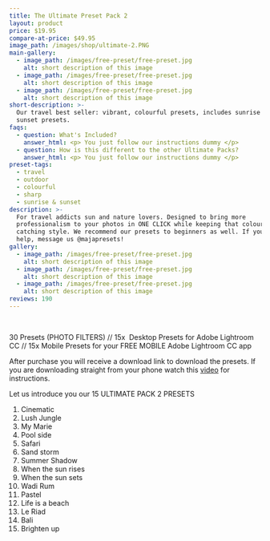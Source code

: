 ```yaml
---
title: The Ultimate Preset Pack 2
layout: product
price: $19.95
compare-at-price: $49.95
image_path: /images/shop/ultimate-2.PNG
main-gallery:
  - image_path: /images/free-preset/free-preset.jpg
    alt: short description of this image
  - image_path: /images/free-preset/free-preset.jpg
    alt: short description of this image
  - image_path: /images/free-preset/free-preset.jpg
    alt: short description of this image
short-description: >-
  Our travel best seller: vibrant, colourful presets, includes sunrise and
  sunset presets.
faqs:
  - question: What's Included?
    answer_html: <p> You just follow our instructions dummy </p>
  - question: How is this different to the other Ultimate Packs?
    answer_html: <p> You just follow our instructions dummy </p>
preset-tags:
  - travel
  - outdoor
  - colourful
  - sharp
  - sunrise & sunset
description: >-
  For travel addicts sun and nature lovers. Designed to bring more
  professionalism to your photos in ONE CLICK while keeping that colourful, eye
  catching style. We recommend our presets to beginners as well. If you need any
  help, message us @majapresets!
gallery:
  - image_path: /images/free-preset/free-preset.jpg
    alt: short description of this image
  - image_path: /images/free-preset/free-preset.jpg
    alt: short description of this image
  - image_path: /images/free-preset/free-preset.jpg
    alt: short description of this image
reviews: 190
---
```


&nbsp;

30 Presets (PHOTO FILTERS) // 15x &nbsp;Desktop Presets for Adobe Lightroom CC // 15x Mobile Presets for your FREE MOBILE Adobe Lightroom CC app

After purchase you will receive a download link to download the presets. If you are downloading straight from your phone watch this&nbsp;[video](https://www.instagram.com/tv/BqpXoO9hejL/)&nbsp;for instructions.&nbsp;

Let us introduce you our 15 ULTIMATE PACK 2 PRESETS&nbsp; &nbsp;

1. Cinematic&nbsp;
2. Lush Jungle&nbsp;
3. My Marie&nbsp;
4. Pool side&nbsp;
5. Safari
6. Sand storm&nbsp;
7. Summer Shadow&nbsp;
8. When the sun rises&nbsp;
9. When the sun sets&nbsp;
10. Wadi Rum
11. Pastel&nbsp;&nbsp;
12. Life is a beach&nbsp;
13. Le Riad&nbsp;
14. Bali
15. Brighten up&nbsp;&nbsp;
